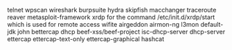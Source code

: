 telnet
wpscan
wireshark
burpsuite
hydra
skipfish
macchanger
traceroute
reaver
metasploit-framework
xrdp for the command /etc/init.d/xrdp/start which is used for remote access
wifite
airgeddon
airmon-ng
l3mon
default-jdk
john
bettercap
dhcp
beef-xss/beef-project
isc-dhcp-server
dhcp-server
ettercap
ettercap-text-only
ettercap-graphical
hashcat